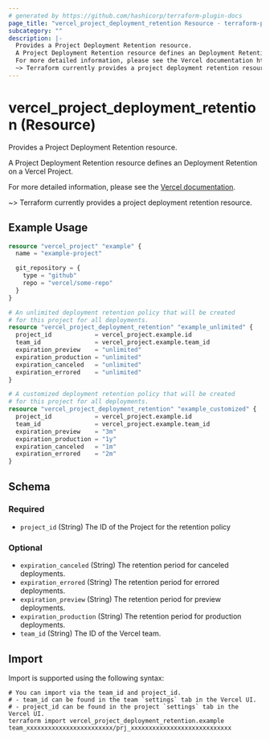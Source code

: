 ```yaml
---
# generated by https://github.com/hashicorp/terraform-plugin-docs
page_title: "vercel_project_deployment_retention Resource - terraform-provider-vercel"
subcategory: ""
description: |-
  Provides a Project Deployment Retention resource.
  A Project Deployment Retention resource defines an Deployment Retention on a Vercel Project.
  For more detailed information, please see the Vercel documentation https://vercel.com/docs/security/deployment-retention.
  ~> Terraform currently provides a project deployment retention resource.
---
```


# vercel_project_deployment_retention (Resource)

Provides a Project Deployment Retention resource.

A Project Deployment Retention resource defines an Deployment Retention on a Vercel Project.

For more detailed information, please see the [Vercel documentation](https://vercel.com/docs/security/deployment-retention).

~> Terraform currently provides a project deployment retention resource.

## Example Usage

```terraform
resource "vercel_project" "example" {
  name = "example-project"

  git_repository = {
    type = "github"
    repo = "vercel/some-repo"
  }
}

# An unlimited deployment retention policy that will be created
# for this project for all deployments.
resource "vercel_project_deployment_retention" "example_unlimited" {
  project_id            = vercel_project.example.id
  team_id               = vercel_project.example.team_id
  expiration_preview    = "unlimited"
  expiration_production = "unlimited"
  expiration_canceled   = "unlimited"
  expiration_errored    = "unlimited"
}

# A customized deployment retention policy that will be created
# for this project for all deployments.
resource "vercel_project_deployment_retention" "example_customized" {
  project_id            = vercel_project.example.id
  team_id               = vercel_project.example.team_id
  expiration_preview    = "3m"
  expiration_production = "1y"
  expiration_canceled   = "1m"
  expiration_errored    = "2m"
}
```

<!-- schema generated by tfplugindocs -->
## Schema

### Required

- `project_id` (String) The ID of the Project for the retention policy

### Optional

- `expiration_canceled` (String) The retention period for canceled deployments.
- `expiration_errored` (String) The retention period for errored deployments.
- `expiration_preview` (String) The retention period for preview deployments.
- `expiration_production` (String) The retention period for production deployments.
- `team_id` (String) The ID of the Vercel team.

## Import

Import is supported using the following syntax:

```shell
# You can import via the team_id and project_id.
# - team_id can be found in the team `settings` tab in the Vercel UI.
# - project_id can be found in the project `settings` tab in the Vercel UI.
terraform import vercel_project_deployment_retention.example team_xxxxxxxxxxxxxxxxxxxxxxxx/prj_xxxxxxxxxxxxxxxxxxxxxxxxxxxx
```
